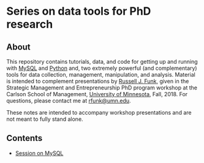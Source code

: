 # Series on data tools for PhD research

## About
This repository contains tutorials, data, and code for getting up and running with [MySQL](http://www.mysql.com) and [Python](http://www.python.org) and, two extremely powerful (and complementary) tools for data collection, management, manipulation, and analysis. Material is intended to complement presentations by [Russell J. Funk](http://www.russellfunk.org), given in the Strategic Management and Entrepreneurship PhD program workshop at the Carlson School of Management, [University of Minnesota](http://www.umn.edu), Fall, 2018. For questions, please contact me at [rfunk@umn.edu](mailto:rfunk@umn.edu).

These notes are intended to accompany workshop presentations and are not meant to fully stand alone.

## Contents
* [Session on MySQL](http://www.mysql.com) 